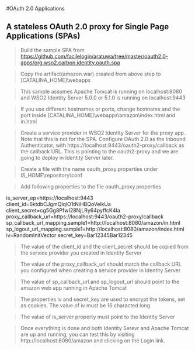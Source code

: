 #OAuth 2.0 Applications

## A stateless OAuth 2.0 proxy for Single Page Applications (SPAs)

> Build the sample SPA from https://github.com/facilelogin/aratuwa/tree/master/oauth2.0-apps/org.wso2.carbon.identity.oauth.spa

> Copy the artifact(amazon.war)  created from above step to [CATALINA_HOME]\webapps

> This sample assumes Apache Tomcat is running on localhost:8080 and WSO2 Identity Server 5.0.0 or 5.1.0 is running on localhost:9443

> If you use different hostnames or ports, change hostname and the port inside [CATALINA_HOME]\webapps\amazon\index.html and in.html

>Create a service provider in WSO2 Identity Server for the proxy app. Note that this is not for the SPA. Configure OAuth 2.0 as the Inbound Authenticator, with https://localhost:9443/oauth2-proxy/callback as the callback URL. This is pointing to the oauth2-proxy and we are going to deploy in Identity Server later.

> Create a file with the name oauth_proxy.properties under IS_HOME\repository\conf

> Add following properties to the file oauth_proxy.properties

is_server_ep=https://localhost:9443
client_id=6ktdbCJgmQIqlO1tNiHBQoVelkUa
client_secret=cg5Gg8PfwI28NjLRy64pyffcK4Ia
proxy_callback_url=https://localhost:9443/oauth2-proxy/callback
sp_callback_url_mapping.sample1=http://localhost:8080/amazon/in.html
sp_logout_url_mapping.sample1=http://localhost:8080/amazon/index.html
iv=RandomInitVector
secret_key=Bar12345Bar12345

> The value of the client_id and the client_secret should be copied from the service provider you created in Identity Server

> The value of the proxy_callback_url should match the callback URL you configured when creating a service provider in Identity Server

> The value of sp_callback_url and sp_logout_url should point to the amazon web app running in Apache Tomcat

> The properties iv and secret_key are used to encrypt the tokens, set as cookies. The value of iv must be 16 characted long.

> The value of is_server property must point to the Identity Server

> Once everything is done and both Identity Serevr and Apache Tomcat are up and running, you can test this by visiting http://localhost:8080/amazon and clicking on the Login link.

